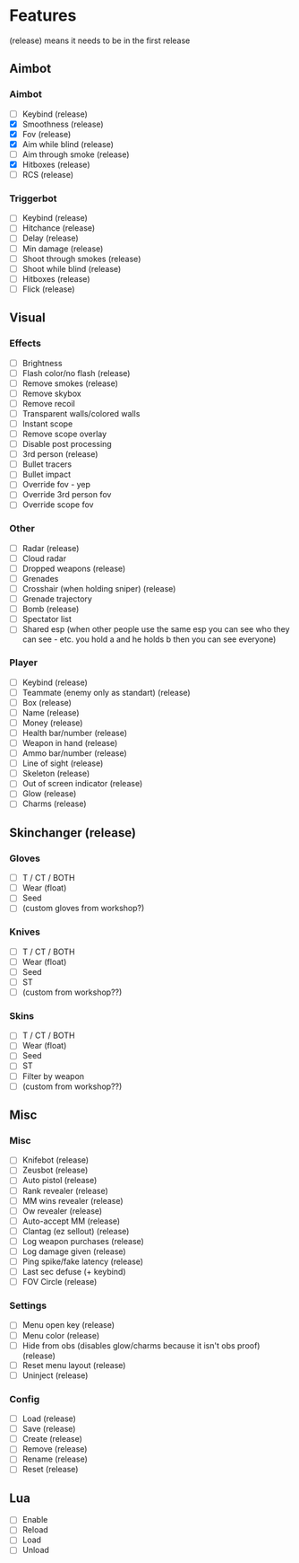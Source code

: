 # Features
(release) means it needs to be in the first release

## Aimbot
### Aimbot
- [ ] Keybind (release)
- [x] Smoothness (release)
- [x] Fov (release)
- [x] Aim while blind (release)
- [ ] Aim through smoke (release)
- [x] Hitboxes (release)
- [ ] RCS (release)

### Triggerbot
- [ ] Keybind (release)
- [ ] Hitchance (release)
- [ ] Delay (release)
- [ ] Min damage (release)
- [ ] Shoot through smokes (release)
- [ ] Shoot while blind (release)
- [ ] Hitboxes (release)
- [ ] Flick (release)

## Visual
### Effects
- [ ] Brightness
- [ ] Flash color/no flash (release)
- [ ] Remove smokes (release)
- [ ] Remove skybox
- [ ] Remove recoil 
- [ ] Transparent walls/colored walls
- [ ] Instant scope
- [ ] Remove scope overlay
- [ ] Disable post processing
- [ ] 3rd person (release)
- [ ] Bullet tracers
- [ ] Bullet impact
- [ ] Override fov - yep
- [ ] Override 3rd person fov
- [ ] Override scope fov

### Other
- [ ] Radar (release)
- [ ] Cloud radar
- [ ] Dropped weapons (release)
- [ ] Grenades
- [ ] Crosshair (when holding sniper) (release)
- [ ] Grenade trajectory
- [ ] Bomb (release)
- [ ] Spectator list
- [ ] Shared esp (when other people use the same esp you can see who they can see - etc. you hold a and he holds b then you can see everyone) 

### Player
- [ ] Keybind (release)
- [ ] Teammate (enemy only as standart) (release)
- [ ] Box (release)
- [ ] Name (release)
- [ ] Money (release)
- [ ] Health bar/number (release)
- [ ] Weapon in hand (release)
- [ ] Ammo bar/number (release)
- [ ] Line of sight (release)
- [ ] Skeleton (release)
- [ ] Out of screen indicator (release)
- [ ] Glow (release)
- [ ] Charms (release)

## Skinchanger (release)
### Gloves
- [ ] T / CT / BOTH
- [ ] Wear (float)
- [ ] Seed
- [ ] (custom gloves from workshop?)

### Knives
- [ ] T / CT / BOTH
- [ ] Wear (float)
- [ ] Seed
- [ ] ST
- [ ] (custom from workshop??)

### Skins
- [ ] T / CT / BOTH
- [ ] Wear (float)
- [ ] Seed
- [ ] ST
- [ ] Filter by weapon
- [ ] (custom from workshop??)

## Misc
### Misc
- [ ] Knifebot (release)
- [ ] Zeusbot (release)
- [ ] Auto pistol (release)
- [ ] Rank revealer (release)
- [ ] MM wins revealer (release)
- [ ] Ow revealer (release)
- [ ] Auto-accept MM (release)
- [ ] Clantag (ez sellout) (release)
- [ ] Log weapon purchases (release)
- [ ] Log damage given (release)
- [ ] Ping spike/fake latency (release)
- [ ] Last sec defuse (+ keybind)
- [ ] FOV Circle (release)

### Settings
- [ ] Menu open key (release)
- [ ] Menu color (release)
- [ ] Hide from obs (disables glow/charms because it isn't obs proof) (release)
- [ ] Reset menu layout (release)
- [ ] Uninject (release)

### Config
- [ ] Load (release)
- [ ] Save (release)
- [ ] Create (release)
- [ ] Remove (release)
- [ ] Rename (release)
- [ ] Reset (release)

## Lua
- [ ] Enable
- [ ] Reload
- [ ] Load
- [ ] Unload
